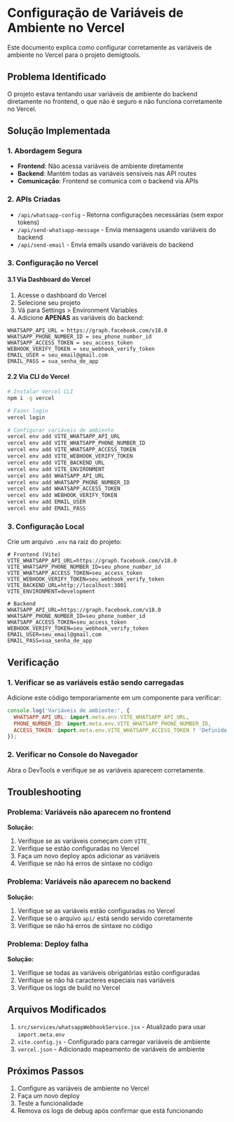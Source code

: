 # Configuração de Variáveis de Ambiente no Vercel

Este documento explica como configurar corretamente as variáveis de ambiente no Vercel para o projeto demigtools.

## Problema Identificado

O projeto estava tentando usar variáveis de ambiente do backend diretamente no frontend, o que não é seguro e não funciona corretamente no Vercel.

## Solução Implementada

### 1. Abordagem Segura

- **Frontend**: Não acessa variáveis de ambiente diretamente
- **Backend**: Mantém todas as variáveis sensíveis nas API routes
- **Comunicação**: Frontend se comunica com o backend via APIs

### 2. APIs Criadas

- `/api/whatsapp-config` - Retorna configurações necessárias (sem expor tokens)
- `/api/send-whatsapp-message` - Envia mensagens usando variáveis do backend
- `/api/send-email` - Envia emails usando variáveis do backend

### 3. Configuração no Vercel

#### 3.1 Via Dashboard do Vercel

1. Acesse o dashboard do Vercel
2. Selecione seu projeto
3. Vá para Settings > Environment Variables
4. Adicione **APENAS** as variáveis do backend:

```
WHATSAPP_API_URL = https://graph.facebook.com/v18.0
WHATSAPP_PHONE_NUMBER_ID = seu_phone_number_id
WHATSAPP_ACCESS_TOKEN = seu_access_token
WEBHOOK_VERIFY_TOKEN = seu_webhook_verify_token
EMAIL_USER = seu_email@gmail.com
EMAIL_PASS = sua_senha_de_app
```

#### 2.2 Via CLI do Vercel

```bash
# Instalar Vercel CLI
npm i -g vercel

# Fazer login
vercel login

# Configurar variáveis de ambiente
vercel env add VITE_WHATSAPP_API_URL
vercel env add VITE_WHATSAPP_PHONE_NUMBER_ID
vercel env add VITE_WHATSAPP_ACCESS_TOKEN
vercel env add VITE_WEBHOOK_VERIFY_TOKEN
vercel env add VITE_BACKEND_URL
vercel env add VITE_ENVIRONMENT
vercel env add WHATSAPP_API_URL
vercel env add WHATSAPP_PHONE_NUMBER_ID
vercel env add WHATSAPP_ACCESS_TOKEN
vercel env add WEBHOOK_VERIFY_TOKEN
vercel env add EMAIL_USER
vercel env add EMAIL_PASS
```

### 3. Configuração Local

Crie um arquivo `.env` na raiz do projeto:

```env
# Frontend (Vite)
VITE_WHATSAPP_API_URL=https://graph.facebook.com/v18.0
VITE_WHATSAPP_PHONE_NUMBER_ID=seu_phone_number_id
VITE_WHATSAPP_ACCESS_TOKEN=seu_access_token
VITE_WEBHOOK_VERIFY_TOKEN=seu_webhook_verify_token
VITE_BACKEND_URL=http://localhost:3001
VITE_ENVIRONMENT=development

# Backend
WHATSAPP_API_URL=https://graph.facebook.com/v18.0
WHATSAPP_PHONE_NUMBER_ID=seu_phone_number_id
WHATSAPP_ACCESS_TOKEN=seu_access_token
WEBHOOK_VERIFY_TOKEN=seu_webhook_verify_token
EMAIL_USER=seu_email@gmail.com
EMAIL_PASS=sua_senha_de_app
```

## Verificação

### 1. Verificar se as variáveis estão sendo carregadas

Adicione este código temporariamente em um componente para verificar:

```javascript
console.log('Variáveis de ambiente:', {
  WHATSAPP_API_URL: import.meta.env.VITE_WHATSAPP_API_URL,
  PHONE_NUMBER_ID: import.meta.env.VITE_WHATSAPP_PHONE_NUMBER_ID,
  ACCESS_TOKEN: import.meta.env.VITE_WHATSAPP_ACCESS_TOKEN ? 'Definido' : 'Não definido'
});
```

### 2. Verificar no Console do Navegador

Abra o DevTools e verifique se as variáveis aparecem corretamente.

## Troubleshooting

### Problema: Variáveis não aparecem no frontend

**Solução:**
1. Verifique se as variáveis começam com `VITE_`
2. Verifique se estão configuradas no Vercel
3. Faça um novo deploy após adicionar as variáveis
4. Verifique se não há erros de sintaxe no código

### Problema: Variáveis não aparecem no backend

**Solução:**
1. Verifique se as variáveis estão configuradas no Vercel
2. Verifique se o arquivo `api/` está sendo servido corretamente
3. Verifique se não há erros de sintaxe no código

### Problema: Deploy falha

**Solução:**
1. Verifique se todas as variáveis obrigatórias estão configuradas
2. Verifique se não há caracteres especiais nas variáveis
3. Verifique os logs de build no Vercel

## Arquivos Modificados

1. `src/services/whatsappWebhookService.jsx` - Atualizado para usar `import.meta.env`
2. `vite.config.js` - Configurado para carregar variáveis de ambiente
3. `vercel.json` - Adicionado mapeamento de variáveis de ambiente

## Próximos Passos

1. Configure as variáveis de ambiente no Vercel
2. Faça um novo deploy
3. Teste a funcionalidade
4. Remova os logs de debug após confirmar que está funcionando
